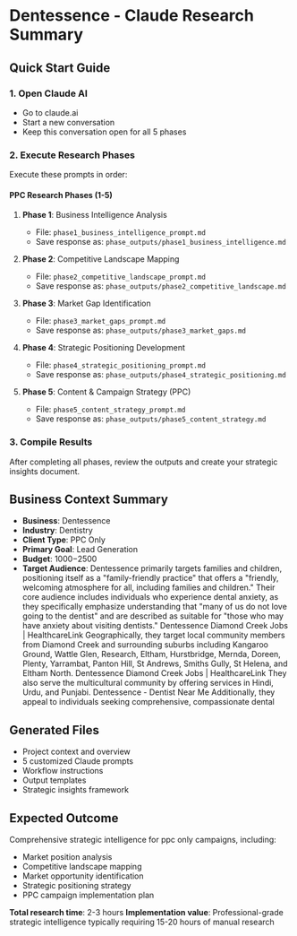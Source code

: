 # Dentessence - Claude Research Summary

## Quick Start Guide

### 1. Open Claude AI
- Go to claude.ai
- Start a new conversation
- Keep this conversation open for all 5 phases

### 2. Execute Research Phases
Execute these prompts in order:

#### PPC Research Phases (1-5)
1. **Phase 1**: Business Intelligence Analysis
   - File: `phase1_business_intelligence_prompt.md`
   - Save response as: `phase_outputs/phase1_business_intelligence.md`

2. **Phase 2**: Competitive Landscape Mapping
   - File: `phase2_competitive_landscape_prompt.md`
   - Save response as: `phase_outputs/phase2_competitive_landscape.md`

3. **Phase 3**: Market Gap Identification
   - File: `phase3_market_gaps_prompt.md`
   - Save response as: `phase_outputs/phase3_market_gaps.md`

4. **Phase 4**: Strategic Positioning Development
   - File: `phase4_strategic_positioning_prompt.md`
   - Save response as: `phase_outputs/phase4_strategic_positioning.md`

5. **Phase 5**: Content & Campaign Strategy (PPC)
   - File: `phase5_content_strategy_prompt.md`
   - Save response as: `phase_outputs/phase5_content_strategy.md`

### 3. Compile Results
After completing all phases, review the outputs and create your strategic insights document.

## Business Context Summary
- **Business**: Dentessence
- **Industry**: Dentistry
- **Client Type**: PPC Only
- **Primary Goal**: Lead Generation
- **Budget**: $1000-$2500
- **Target Audience**: Dentessence primarily targets families and children, positioning itself as a "family-friendly practice" that offers a "friendly, welcoming atmosphere for all, including families and children." Their core audience includes individuals who experience dental anxiety, as they specifically emphasize understanding that "many of us do not love going to the dentist" and are described as suitable for "those who may have anxiety about visiting dentists." Dentessence Diamond Creek Jobs | HealthcareLink Geographically, they target local community members from Diamond Creek and surrounding suburbs including Kangaroo Ground, Wattle Glen, Research, Eltham, Hurstbridge, Mernda, Doreen, Plenty, Yarrambat, Panton Hill, St Andrews, Smiths Gully, St Helena, and Eltham North. Dentessence Diamond Creek Jobs | HealthcareLink They also serve the multicultural community by offering services in Hindi, Urdu, and Punjabi. Dentessence - Dentist Near Me Additionally, they appeal to individuals seeking comprehensive, compassionate dental

## Generated Files
- Project context and overview
- 5 customized Claude prompts
- Workflow instructions
- Output templates
- Strategic insights framework

## Expected Outcome
Comprehensive strategic intelligence for ppc only campaigns, including:
- Market position analysis
- Competitive landscape mapping
- Market opportunity identification
- Strategic positioning strategy
- PPC campaign implementation plan

**Total research time**: 2-3 hours
**Implementation value**: Professional-grade strategic intelligence typically requiring 15-20 hours of manual research

